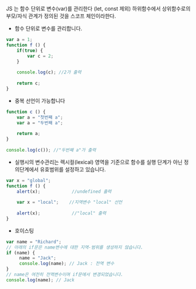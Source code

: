 
JS 는 함수 단위로 변수(var)를 관리한다 (let, const 제외)
하위함수에서 상위함수로의 부모/자식 관계가 정의된 것을 스코프 체인이라한다.

- 함수 단위로 변수를 관리합니다.
```javascript
var a = 1;
function f () {
    if(true) {
        var c = 2;
    }
    
    console.log(c); //2가 출력
    
    return c;  
}
```
- 중복 선언이 가능합니다
```javascript
function c () {
    var a = "첫번째 a";
    var a = "두번째 a";
    
    return a;
}
 
console.log(c()); //"두번째 a"가 출력
```
- 실행시의 변수관리는 렉시컬(lexical) 영역을 기준으로 함수를 실행 단계가 아닌 정의단계에서 유효범위를 설정하고 있습니다.
```javascript
var x = "global";
function f () {
    alert(x);            //undefined 출력
    
    var x = "local";    //지역변수 "local" 선언
    
    alert(x);            //"local" 출력
}

```

- 호이스팅
```javascript
var name = "Richard";
// 아래의 if문은 name변수에 대한 지역-범위를 생성하지 않습니다.
if (name) {
     name = "Jack";
     console.log(name); // Jack : 전역 변수
}
// name은 여전히 전역변수이며 if문에서 변경되었습니다.
console.log(name); // Jack
```
